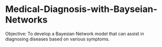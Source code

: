 # Medical-Diagnosis-with-Bayseian-Networks
Objective: To develop a Bayesian Network model that can assist in diagnosing diseases based on various symptoms.
